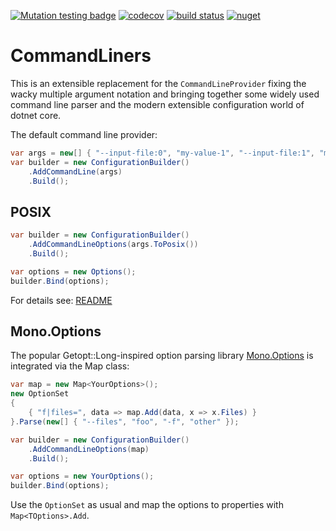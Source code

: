 [![Mutation testing badge](https://img.shields.io/endpoint?style=flat&url=https%3A%2F%2Fbadge-api.stryker-mutator.io%2Fgithub.com%2Friezebosch%2FCommandLiners%2Fmaster)](https://dashboard.stryker-mutator.io/reports/github.com/riezebosch/CommandLiners/master)
[![codecov](https://codecov.io/gh/riezebosch/commandliners/branch/master/graph/badge.svg)](https://codecov.io/gh/riezebosch/commandliners)
[![build status](https://ci.appveyor.com/api/projects/status/o6xaw74qx8nayfbc/branch/master?svg=true)](https://ci.appveyor.com/project/riezebosch/commandliners/branch/master)
[![nuget](https://img.shields.io/nuget/v/CommandLiners.svg)](https://www.nuget.org/packages/CommandLiners/)


# CommandLiners

This is an extensible replacement for the `CommandLineProvider` fixing the wacky multiple argument notation and
bringing together some widely used command line parser and the modern extensible configuration world of dotnet core.

The default command line provider:

```c#
var args = new[] { "--input-file:0", "my-value-1", "--input-file:1", "my-value-2", "--input-file:2", "my-value-3"};
var builder = new ConfigurationBuilder()
    .AddCommandLine(args)
    .Build();
```

## POSIX

```c#
var builder = new ConfigurationBuilder()
    .AddCommandLineOptions(args.ToPosix())
    .Build();

var options = new Options();
builder.Bind(options);
```

For details see: [README](PosixCommandLine/README.md)

## Mono.Options

The popular Getopt::Long-inspired option parsing library [Mono.Options](https://www.nuget.org/packages/Mono.Options) is integrated via the Map<TOptions> class: 

```c#
var map = new Map<YourOptions>();
new OptionSet
{
    { "f|files=", data => map.Add(data, x => x.Files) }
}.Parse(new[] { "--files", "foo", "-f", "other" });

var builder = new ConfigurationBuilder()
    .AddCommandLineOptions(map)
    .Build();

var options = new YourOptions();
builder.Bind(options);
```

Use the `OptionSet` as usual and map the options to properties with `Map<TOptions>.Add`.